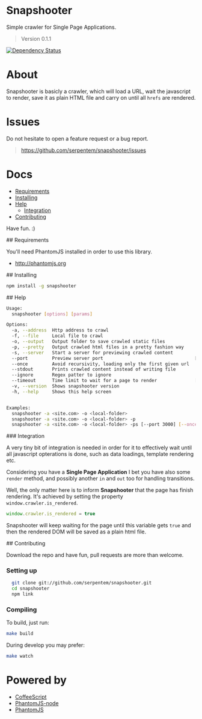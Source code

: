# Snapshooter

Simple crawler for Single Page Applications.

> Version 0.1.1

[![Dependency Status](https://gemnasium.com/serpentem/snapshooter.png)](https://gemnasium.com/serpentem/snapshooter)

# About

Snapshooter is basicly a crawler, which will load a URL, wait the javascript to
render, save it as plain HTML file and carry on until all `hrefs` are rendered.

# Issues

Do not hesitate to open a feature request or a bug report.
> https://github.com/serpentem/snapshooter/issues

# Docs
  - [Requirements](#requirements)
  - [Installing](#installing)
  - [Help](#help)
    - [Integration](#integration)
  - [Contributing](#contributing)

Have fun. :)

<a name="requirements" />
## Requirements

You'll need PhantomJS installed in order to use this library.
 * http://phantomjs.org


<a name="installing" />
## Installing

````bash
npm install -g snapshooter
````

<a name="help" />
## Help

````bash
Usage:
  snapshooter [options] [params]

Options:
  -a, --address  Http address to crawl                              
  -f, --file     Local file to crawl                                
  -o, --output   Output folder to save crawled static files         
  -p, --pretty   Output crawled html files in a pretty fashion way  
  -s, --server   Start a server for previewing crawled content      
  --port         Preview server port                                  [default: 8080]
  --once         Avoid recursivity, loading only the first given url
  --stdout       Prints crawled content instead of writing file     
  --ignore       Regex patter to ignore                             
  --timeout      Time limit to wait for a page to render              [default: 15000]
  -v, --version  Shows snapshooter version                          
  -h, --help     Shows this help screen                             


Examples:
  snapshooter -a <site.com> -o <local-folder>
  snapshooter -a <site.com> -o <local-folder> -p
  snapshooter -a <site.com> -o <local-folder> -ps [--port 3000] [--once] [--ignore /\.exe$/m] [--timeout 20000]
````

<a name="integration" />
### Integration

A very tiny bit of integration is needed in order for it to effectively wait
until all javascript opterations is done, such as data loadings, template
rendering etc.

Considering you have a **Single Page Application** I bet you have also some
`render` method, and possibly another `in` and `out` too for handling
transitions.

Well, the only matter here is to inform **Snapshooter** that the page has finish
rendering. It's achieved by setting the property `window.crawler.is_rendered`.

````javascript
window.crawler.is_rendered = true
````

Snapshooter will keep waiting for the page until this variable gets `true` and
then the rendered DOM will be saved as a plain html file.


<a name="contributing"/>
## Contributing

Download the repo and have fun, pull requests are more than welcome.

### Setting up

````bash
  git clone git://github.com/serpentem/snapshooter.git
  cd snapshooter
  npm link
````

### Compiling

To build, just run:

````bash
make build
````

During develop you may prefer:

````bash
make watch
````

# Powered by
 - [CoffeeScript](https://github.com/jashkenas/coffee-script)
 - [PhantomJS-node](https://github.com/sgentle/phantomjs-node)
 - [PhantomJS](http://phantomjs.org)